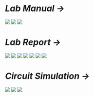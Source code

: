 # *Lab Manual →*

<img src="PNGs/LAB_02 - KCL, Current Divider Rule with Parallel and Ladder Circuit-1.png">
<img src="PNGs/LAB_02 - KCL, Current Divider Rule with Parallel and Ladder Circuit-2.png">
<img src="PNGs/LAB_02 - KCL, Current Divider Rule with Parallel and Ladder Circuit-3.png">

# *Lab Report →*

<img src="PNGs/LAB_Report_02 - KCL, Current Divider Rule with Parallel and Ladder Circuit-1.png">
<img src="PNGs/LAB_Report_02 - KCL, Current Divider Rule with Parallel and Ladder Circuit-2.png">
<img src="PNGs/LAB_Report_02 - KCL, Current Divider Rule with Parallel and Ladder Circuit-3.png">
<img src="PNGs/LAB_Report_02 - KCL, Current Divider Rule with Parallel and Ladder Circuit-4.png">
<img src="PNGs/LAB_Report_02 - KCL, Current Divider Rule with Parallel and Ladder Circuit-5.png">
<img src="PNGs/LAB_Report_02 - KCL, Current Divider Rule with Parallel and Ladder Circuit-6.png">
<img src="PNGs/LAB_Report_02 - KCL, Current Divider Rule with Parallel and Ladder Circuit-7.png">

# *Circuit Simulation →*
<img src="PNGs/LAB_Simulation_02_Part_I.png">
<img src="PNGs/LAB_Simulation_02_Part_II.png">
<img src="PNGs/LAB_Simulation_02_Part_III.png">
